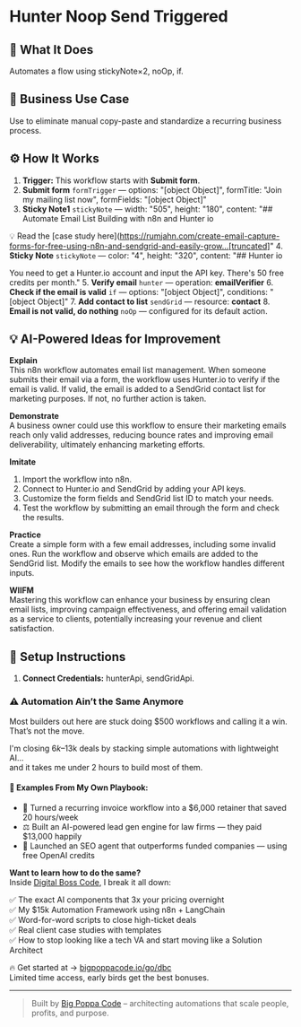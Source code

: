 # Hunter Noop Send Triggered
  ## 🚀 What It Does
  Automates a flow using stickyNote×2, noOp, if.
  
  ## 💼 Business Use Case
  Use to eliminate manual copy-paste and standardize a recurring business process.
  
  ## ⚙️ How It Works
  1. **Trigger:** This workflow starts with **Submit form**.
  2. **Submit form** `formTrigger` — options: "[object Object]", formTitle: "Join my mailing list now", formFields: "[object Object]"
3. **Sticky Note1** `stickyNote` — width: "505", height: "180", content: "## Automate Email List Building with n8n and Hunter io

💡 Read the [case study here](https://rumjahn.com/create-email-capture-forms-for-free-using-n8n-and-sendgrid-and-easily-grow…[truncated]"
4. **Sticky Note** `stickyNote` — color: "4", height: "320", content: "## Hunter io

You need to get a Hunter.io account and input the API key. There's 50 free credits per month."
5. **Verify email** `hunter` — operation: **emailVerifier**
6. **Check if the email is valid** `if` — options: "[object Object]", conditions: "[object Object]"
7. **Add contact to list** `sendGrid` — resource: **contact**
8. **Email is not valid, do nothing** `noOp` — configured for its default action.
  
  ## 💡 AI-Powered Ideas for Improvement
  **Explain**  
This n8n workflow automates email list management. When someone submits their email via a form, the workflow uses Hunter.io to verify if the email is valid. If valid, the email is added to a SendGrid contact list for marketing purposes. If not, no further action is taken.

**Demonstrate**  
A business owner could use this workflow to ensure their marketing emails reach only valid addresses, reducing bounce rates and improving email deliverability, ultimately enhancing marketing efforts.

**Imitate**  
1. Import the workflow into n8n.  
2. Connect to Hunter.io and SendGrid by adding your API keys.  
3. Customize the form fields and SendGrid list ID to match your needs.  
4. Test the workflow by submitting an email through the form and check the results.

**Practice**  
Create a simple form with a few email addresses, including some invalid ones. Run the workflow and observe which emails are added to the SendGrid list. Modify the emails to see how the workflow handles different inputs.

**WIIFM**  
Mastering this workflow can enhance your business by ensuring clean email lists, improving campaign effectiveness, and offering email validation as a service to clients, potentially increasing your revenue and client satisfaction.
  
  ## 🔧 Setup Instructions
  1. **Connect Credentials:** hunterApi, sendGridApi.
  
### ⚠️ Automation Ain’t the Same Anymore

Most builders out here are stuck doing $500 workflows and calling it a win.  
That’s not the move.  

I'm closing $6k–$13k deals by stacking simple automations with lightweight AI...  
and it takes me under 2 hours to build most of them.

#### 🧠 Examples From My Own Playbook:
- 🔁 Turned a recurring invoice workflow into a $6,000 retainer that saved 20 hours/week  
- ⚖️ Built an AI-powered lead gen engine for law firms — they paid $13,000 happily  
- 🚀 Launched an SEO agent that outperforms funded companies — using free OpenAI credits  

**Want to learn how to do the same?**  
Inside [Digital Boss Code](https://bigpoppacode.io/go/dbc), I break it all down:

✅ The exact AI components that 3x your pricing overnight  
✅ My $15k Automation Framework using n8n + LangChain  
✅ Word-for-word scripts to close high-ticket deals  
✅ Real client case studies with templates  
✅ How to stop looking like a tech VA and start moving like a Solution Architect  

🔥 Get started at → [bigpoppacode.io/go/dbc](https://bigpoppacode.io/go/dbc)  
Limited time access, early birds get the best bonuses.

---
> Built by [Big Poppa Code](https://bigpoppacode.io) – architecting automations that scale people, profits, and purpose.
  